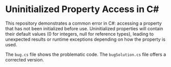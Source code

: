 # Uninitialized Property Access in C#

This repository demonstrates a common error in C#: accessing a property that has not been initialized before use.  Uninitialized properties will contain their default values (0 for integers, null for reference types), leading to unexpected results or runtime exceptions depending on how the property is used.

The `bug.cs` file shows the problematic code. The `bugSolution.cs` file offers a corrected version.